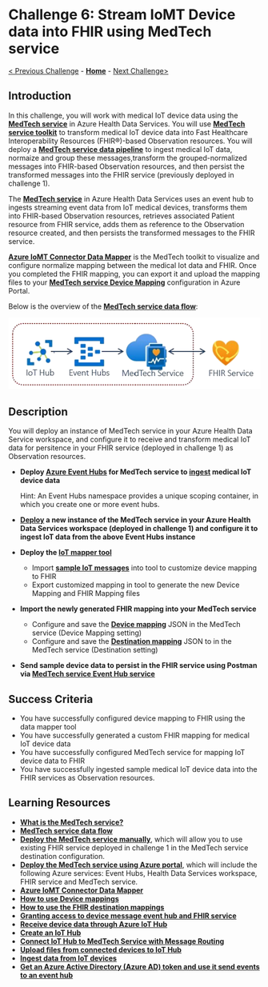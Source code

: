 # Challenge 6: Stream IoMT Device data into FHIR using MedTech service

[< Previous Challenge](./Challenge05.md) - **[Home](../readme.md)** - [Next Challenge>](./Challenge07.md)

## Introduction

In this challenge, you will work with medical IoT device data using the **[MedTech service](https://docs.microsoft.com/en-us/azure/healthcare-apis/iot/get-started-with-iot)** in Azure Health Data Services.  You will use **[MedTech service toolkit](https://github.com/microsoft/iomt-fhir/tree/main/tools/data-mapper)** to transform medical IoT device data into Fast Healthcare Interoperability Resources (FHIR®)-based Observation resources.  You will deploy a **[MedTech service data pipeline](https://learn.microsoft.com/en-us/azure/healthcare-apis/iot/iot-data-flow)** to ingest medical IoT data, normaize and group these messages,transform the grouped-normalized messages into FHIR-based Observation resources, and then persist the transformed messages into the FHIR service (previously deployed in challenge 1).

The **[MedTech service](https://docs.microsoft.com/en-us/azure/healthcare-apis/iot/get-started-with-iot)** in Azure Health Data Services uses an event hub to ingests streaming event data from IoT medical devices, transforms them into FHIR-based Observation resources, retrieves associated Patient resource from FHIR service, adds them as reference to the Observation resource created, and then persists the transformed messages to the FHIR service.

**[Azure IoMT Connector Data Mapper](https://github.com/microsoft/iomt-fhir/tree/main/tools/data-mapper)** is the MedTech toolkit to visualize and configure normalize mapping between the medical Iot data and FHIR.  Once you completed the FHIR mapping, you can export it and upload the mapping files to your **[MedTech service Device Mapping](https://docs.microsoft.com/en-us/azure/healthcare-apis/iot/how-to-use-device-mappings)** configuration in Azure Portal.


Below is the overview of the **[MedTech service data flow](https://learn.microsoft.com/en-us/azure/healthcare-apis/iot/iot-data-flow)**:
<center><img src="../images/challenge06-architecture.png" width="550"></center>

## Description

You will deploy an instance of MedTech service in your Azure Health Data Service workspace, and configure it to receive and transform medical IoT data for persitence in your FHIR service (deployed in challenge 1) as Observation resources.

- **Deploy **[Azure Event Hubs](https://docs.microsoft.com/en-us/azure/event-hubs/)** for MedTech service to **[ingest](https://docs.microsoft.com/en-us/azure/healthcare-apis/iot/iot-data-flow#ingest)** medical IoT device data**

    Hint: An Event Hubs namespace provides a unique scoping container, in which you create one or more event hubs. 

- ****[Deploy](https://docs.microsoft.com/en-us/azure/healthcare-apis/iot/deploy-iot-connector-in-azure)** a new instance of the MedTech service in your Azure Health Data Services workspace (deployed in challenge 1) and configure it to ingest IoT data from the above Event Hubs instance**
- **Deploy the **[IoT mapper tool](https://github.com/microsoft/iomt-fhir/tree/main/tools/data-mapper)****
  - Import **[sample IoT messages](https://github.com/microsoft/azure-health-data-services-workshop/tree/main/Challenge-09%20-%20MedTech%20service/SampleData/Answers)** into tool to customize device mapping to FHIR
  - Export customized mapping in tool to generate the new Device Mapping and FHIR Mapping files
- **Import the newly generated FHIR mapping into your MedTech service**
  - Configure and save the **[Device mapping](https://learn.microsoft.com/en-us/azure/healthcare-apis/iot/how-to-use-device-mappings)** JSON in the MedTech service (Device Mapping setting)
  - Configure and save the **[Destination mapping](https://learn.microsoft.com/en-us/azure/healthcare-apis/iot/how-to-use-fhir-mappings)** JSON to in the MedTech service (Destination setting)
- **Send sample device data to persist in the FHIR service using Postman via **[MedTech service Event Hub service](https://docs.microsoft.com/en-us/rest/api/eventhub/get-azure-active-directory-token)****

## Success Criteria
- You have successfully configured device mapping to FHIR using the data mapper tool
- You have successfully generated a custom FHIR mapping for medical IoT device data
- You have successfully configured MedTech service for mapping IoT device data to FHIR
- You have successfully ingested sample medical IoT device data into the FHIR services as Observation resources.


## Learning Resources

- **[What is the MedTech service?](https://docs.microsoft.com/en-us/azure/healthcare-apis/iot/iot-connector-overview?WT.mc_id=Portal-Microsoft_Healthcare_APIs)**
- **[MedTech service data flow](https://docs.microsoft.com/en-us/azure/healthcare-apis/iot/iot-data-flow)**
- **[Deploy the MedTech service manually](https://docs.microsoft.com/en-us/azure/healthcare-apis/iot/deploy-iot-connector-in-azure#deploy-the-medtech-service-manually)**, which will allow you to use existing FHIR service deployed in challenge 1 in the MedTech service destination configuration.
- **[Deploy the MedTech service using Azure portal](https://docs.microsoft.com/en-us/azure/healthcare-apis/iot/deploy-iot-connector-in-azure#configure-device-mapping-properties)**, which will include the following Azure services: Event Hubs, Health Data Services workspace, FHIR service and MedTech service.
- **[Azure IoMT Connector Data Mapper](https://github.com/microsoft/iomt-fhir/tree/main/tools/data-mapper)**
- **[How to use Device mappings](https://docs.microsoft.com/en-us/azure/healthcare-apis/iot/how-to-use-device-mappings)**
- **[How to use the FHIR destination mappings](https://docs.microsoft.com/en-us/azure/healthcare-apis/iot/how-to-use-fhir-mappings)**
- **[Granting access to device message event hub and FHIR service](https://docs.microsoft.com/en-us/azure/healthcare-apis/iot/deploy-iot-connector-in-azure#granting-the-medtech-service-access-to-the-device-message-event-hub-and-fhir-service)**
- **[Receive device data through Azure IoT Hub](https://docs.microsoft.com/en-us/azure/healthcare-apis/iot/device-data-through-iot-hub)**
- **[Create an IoT Hub](https://docs.microsoft.com/en-us/azure/iot-hub/iot-hub-create-through-portal)**
- **[Connect IoT Hub to MedTech Service with Message Routing](https://docs.microsoft.com/en-us/azure/iot-hub/iot-hub-devguide-messages-d2c)**
- **[Upload files from connected devices to IoT Hub](https://docs.microsoft.com/en-us/azure/iot-hub/iot-hub-devguide-file-upload)**
- **[Ingest data from IoT devices](https://docs.microsoft.com/en-us/azure/healthcare-apis/iot/device-data-through-iot-hub#send-device-message-to-iot-hub)**
- **[Get an Azure Active Directory (Azure AD) token and use it send events to an event hub](https://docs.microsoft.com/en-us/rest/api/eventhub/get-azure-active-directory-token#send-messages-to-a-queue)**